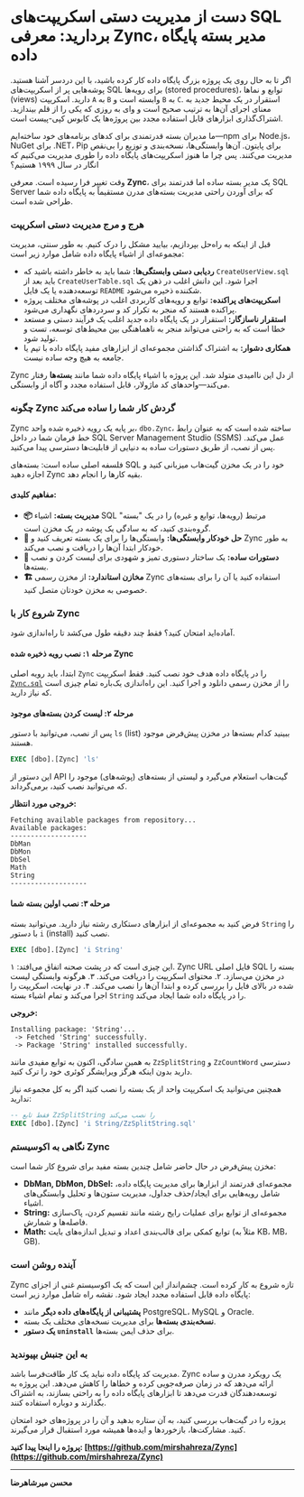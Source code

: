 # دست از مدیریت دستی اسکریپت‌های SQL بردارید: معرفی Zync، مدیر بسته پایگاه داده

اگر تا به حال روی یک پروژه بزرگ پایگاه داده کار کرده باشید، با این دردسر آشنا هستید. پوشه‌هایی پر از اسکریپت‌های SQL برای رویه‌ها (stored procedures)، توابع و نماها (views) دارید. اسکریپت `A` به `B` وابسته است و `B` به `C`. استقرار در یک محیط جدید به معنای اجرای آن‌ها به ترتیب صحیح است و وای به روزی که یکی را از قلم بیندازید. اشتراک‌گذاری ابزارهای قابل استفاده مجدد بین پروژه‌ها یک کابوس کپی-پیست است.

ما مدیران بسته قدرتمندی برای کدهای برنامه‌های خود ساخته‌ایم—npm برای Node.js، NuGet برای .NET، Pip برای پایتون. آن‌ها وابستگی‌ها، نسخه‌بندی و توزیع را بی‌نقص مدیریت می‌کنند. پس چرا ما هنوز اسکریپت‌های پایگاه داده را طوری مدیریت می‌کنیم که انگار در سال ۱۹۹۹ هستیم؟

وقت تغییر فرا رسیده است. معرفی **Zync**، یک مدیر بسته ساده اما قدرتمند برای SQL Server که برای آوردن راحتی مدیریت بسته‌های مدرن مستقیماً به پایگاه داده شما طراحی شده است.

### هرج و مرج مدیریت دستی اسکریپت

قبل از اینکه به راه‌حل بپردازیم، بیایید مشکل را درک کنیم. به طور سنتی، مدیریت مجموعه‌ای از اشیاء پایگاه داده شامل موارد زیر است:

*   **ردیابی دستی وابستگی‌ها:** شما باید به خاطر داشته باشید که `CreateUserView.sql` باید بعد از `CreateUserTable.sql` اجرا شود. این دانش اغلب در ذهن یک توسعه‌دهنده یا یک فایل `README` شکننده ذخیره می‌شود.
*   **اسکریپت‌های پراکنده:** توابع و رویه‌های کاربردی اغلب در پوشه‌های مختلف پروژه پراکنده هستند که منجر به تکرار کد و سردردهای نگهداری می‌شود.
*   **استقرار ناسازگار:** استقرار در یک پایگاه داده جدید اغلب یک فرآیند دستی و مستعد خطا است که به راحتی می‌تواند منجر به ناهماهنگی بین محیط‌های توسعه، تست و تولید شود.
*   **همکاری دشوار:** به اشتراک گذاشتن مجموعه‌ای از ابزارهای مفید پایگاه داده با تیم یا جامعه به هیچ وجه ساده نیست.

Zync از دل این ناامیدی متولد شد. این پروژه با اشیاء پایگاه داده شما مانند **بسته‌ها** رفتار می‌کند—واحدهای کد ماژولار، قابل استفاده مجدد و آگاه از وابستگی.

### چگونه Zync گردش کار شما را ساده می‌کند

Zync بر پایه یک رویه ذخیره شده واحد، `dbo.Zync`، ساخته شده است که به عنوان رابط خط فرمان شما در داخل SQL Server Management Studio (SSMS) عمل می‌کند. پس از نصب، از طریق دستورات ساده به دنیایی از قابلیت‌ها دسترسی پیدا می‌کنید.

فلسفه اصلی ساده است: بسته‌های SQL خود را در یک مخزن گیت‌هاب میزبانی کنید و اجازه دهید Zync بقیه کارها را انجام دهد.

#### مفاهیم کلیدی:

*   **📦 مدیریت بسته:** اشیاء SQL مرتبط (رویه‌ها، توابع و غیره) را در یک "بسته" گروه‌بندی کنید، که به سادگی یک پوشه در یک مخزن است.
*   **🔄 حل خودکار وابستگی‌ها:** وابستگی‌ها را برای یک بسته تعریف کنید و Zync به طور خودکار ابتدا آن‌ها را دریافت و نصب می‌کند.
*   **🎯 دستورات ساده:** یک ساختار دستوری تمیز و شهودی برای لیست کردن و نصب بسته‌ها.
*   **🏗️ مخازن استاندارد:** از مخزن رسمی Zync استفاده کنید یا آن را برای بسته‌های خصوصی به مخزن خودتان متصل کنید.

### شروع کار با Zync

آماده‌اید امتحان کنید؟ فقط چند دقیقه طول می‌کشد تا راه‌اندازی شود.

#### مرحله ۱: نصب رویه ذخیره شده Zync

ابتدا، باید رویه اصلی `Zync` را در پایگاه داده هدف خود نصب کنید. فقط اسکریپت [`Zync.sql`](https://github.com/mirshahreza/Zync/blob/main/MsSql/Zync.sql) را از مخزن رسمی دانلود و اجرا کنید. این راه‌اندازی یک‌باره تمام چیزی است که نیاز دارید.

#### مرحله ۲: لیست کردن بسته‌های موجود

پس از نصب، می‌توانید با دستور `ls` (list) ببینید کدام بسته‌ها در مخزن پیش‌فرض موجود هستند.

```sql
EXEC [dbo].[Zync] 'ls'
```

این دستور از API گیت‌هاب استعلام می‌گیرد و لیستی از بسته‌های (پوشه‌های) موجود را که می‌توانید نصب کنید، برمی‌گرداند.

**خروجی مورد انتظار:**

```
Fetching available packages from repository...
Available packages:
-------------------
DbMan
DbMon
DbSel
Math
String
-------------------
```

#### مرحله ۳: نصب اولین بسته شما

فرض کنید به مجموعه‌ای از ابزارهای دستکاری رشته نیاز دارید. می‌توانید بسته `String` را با دستور `i` (install) نصب کنید.

```sql
EXEC [dbo].[Zync] 'i String'
```

این چیزی است که در پشت صحنه اتفاق می‌افتد:
۱. Zync URL فایل اصلی SQL بسته را در مخزن می‌سازد.
۲. محتوای اسکریپت را دریافت می‌کند.
۳. هرگونه وابستگی لیست شده در بالای فایل را بررسی کرده و ابتدا آن‌ها را نصب می‌کند.
۴. در نهایت، اسکریپت را اجرا می‌کند و تمام اشیاء بسته `String` را در پایگاه داده شما ایجاد می‌کند.

**خروجی:**

```
Installing package: 'String'...
 -> Fetched 'String' successfully.
 -> Package 'String' installed successfully.
```

به همین سادگی، اکنون به توابع مفیدی مانند `ZzSplitString` و `ZzCountWord` دسترسی دارید بدون اینکه هرگز ویرایشگر کوئری خود را ترک کنید.

همچنین می‌توانید یک اسکریپت واحد از یک بسته را نصب کنید اگر به کل مجموعه نیاز ندارید:

```sql
-- فقط تابع ZzSplitString را نصب می‌کند
EXEC [dbo].[Zync] 'i String/ZzSplitString.sql'
```

### نگاهی به اکوسیستم Zync

مخزن پیش‌فرض در حال حاضر شامل چندین بسته مفید برای شروع کار شما است:

*   **DbMan, DbMon, DbSel:** مجموعه‌ای قدرتمند از ابزارها برای مدیریت پایگاه داده، شامل رویه‌هایی برای ایجاد/حذف جداول، مدیریت ستون‌ها و تحلیل وابستگی‌های اشیاء.
*   **String:** مجموعه‌ای از توابع برای عملیات رایج رشته مانند تقسیم کردن، پاک‌سازی فاصله‌ها و شمارش.
*   **Math:** توابع کمکی برای قالب‌بندی اعداد و تبدیل اندازه‌های بایت (مثلاً به KB، MB، GB).

### آینده روشن است

Zync تازه شروع به کار کرده است. چشم‌انداز این است که یک اکوسیستم غنی از اجزای پایگاه داده قابل استفاده مجدد ایجاد شود. نقشه راه شامل موارد زیر است:

*   **پشتیبانی از پایگاه‌های داده دیگر** مانند PostgreSQL، MySQL و Oracle.
*   **نسخه‌بندی بسته‌ها** برای مدیریت نسخه‌های مختلف یک بسته.
*   **یک دستور `uninstall`** برای حذف ایمن بسته‌ها.

### به این جنبش بپیوندید

مدیریت کد پایگاه داده نباید یک کار طاقت‌فرسا باشد. Zync یک رویکرد مدرن و ساده ارائه می‌دهد که در زمان صرفه‌جویی کرده و خطاها را کاهش می‌دهد. این پروژه به توسعه‌دهندگان قدرت می‌دهد تا ابزارهای پایگاه داده را به راحتی بسازند، به اشتراک بگذارند و دوباره استفاده کنند.

پروژه را در گیت‌هاب بررسی کنید، به آن ستاره بدهید و آن را در پروژه‌های خود امتحان کنید. مشارکت‌ها، بازخوردها و ایده‌ها همیشه مورد استقبال قرار می‌گیرند.

**پروژه را اینجا پیدا کنید: [https://github.com/mirshahreza/Zync](https://github.com/mirshahreza/Zync)**

---

**محسن میرشاهرضا**
